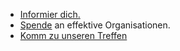 * [Informier dich.](https://ea-rhein-main.github.io/ea-darmstadt-webseite/reading-material/)
* [Spende](https://www.givewell.org/) an effektive Organisationen.
* [Komm zu unseren Treffen](#homepage-news)
